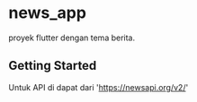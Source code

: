 # news_app

proyek flutter dengan tema berita.

## Getting Started

Untuk API di dapat dari 'https://newsapi.org/v2/'
